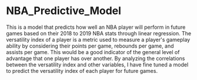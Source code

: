 # NBA_Predictive_Model
This is a model that predicts how well an NBA player will perform in future games based on their 2018 to 2019 NBA stats through linear regression. The versatility index of a player is a metric used to measure a player's gameplay ability by considering their points per game, rebounds per game, and assists per game. This would be a good indicator of the general level of advantage that one player has over another. By analyzing the correlations between the versatility index and other variables, I have fine tuned a model to predict the versatility index of each player for future games.
